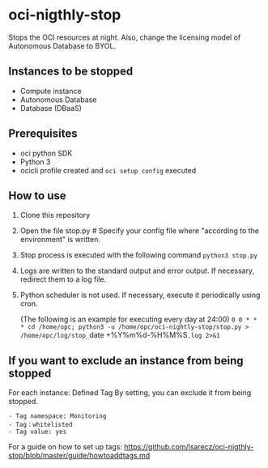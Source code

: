# oci-nigthly-stop

Stops the OCI resources at night.
Also, change the licensing model of Autonomous Database to BYOL.


## Instances to be stopped

- Compute instance
- Autonomous Database
- Database (DBaaS)


## Prerequisites
- oci python SDK
- Python 3
- ocicli profile created and `oci setup config` executed


## How to use

1. Clone this repository

2. Open the file stop.py # Specify your config file where "according to the environment" is written.

3. Stop process is executed with the following command
    `python3 stop.py`
    
4. Logs are written to the standard output and error output. If necessary, redirect them to a log file.

5. Python scheduler is not used. If necessary, execute it periodically using cron.

    (The following is an example for executing every day at 24:00)
    `0 0 * * * cd /home/opc; python3 -u /home/opc/oci-nightly-stop/stop.py > /home/opc/log/stop_`date +\%Y\%m\%d-\%H\%M\%S`.log 2>&1`


## If you want to exclude an instance from being stopped

For each instance: Defined Tag By setting, you can exclude it from being stopped.

    - Tag namespace: Monitoring
    - Tag：whitelisted
    - Tag value: yes
    
For a guide on how to set up tags: https://github.com/lsarecz/oci-nigthly-stop/blob/master/guide/howtoaddtags.md
